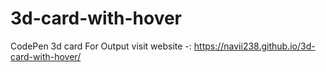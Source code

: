 # 3d-card-with-hover

CodePen 3d card 
For Output visit website -: https://navii238.github.io/3d-card-with-hover/
